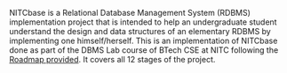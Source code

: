 NITCbase is a Relational Database Management System (RDBMS) implementation project that is intended to help an undergraduate student understand the design and data structures of an elementary RDBMS by implementing one himself/herself.
This is an implementation of NITCbase done as part of the DBMS Lab course of BTech CSE at NITC following the [Roadmap provided](https://nitcbase.github.io/docs/Roadmap/). It covers all 12 stages of the project.
